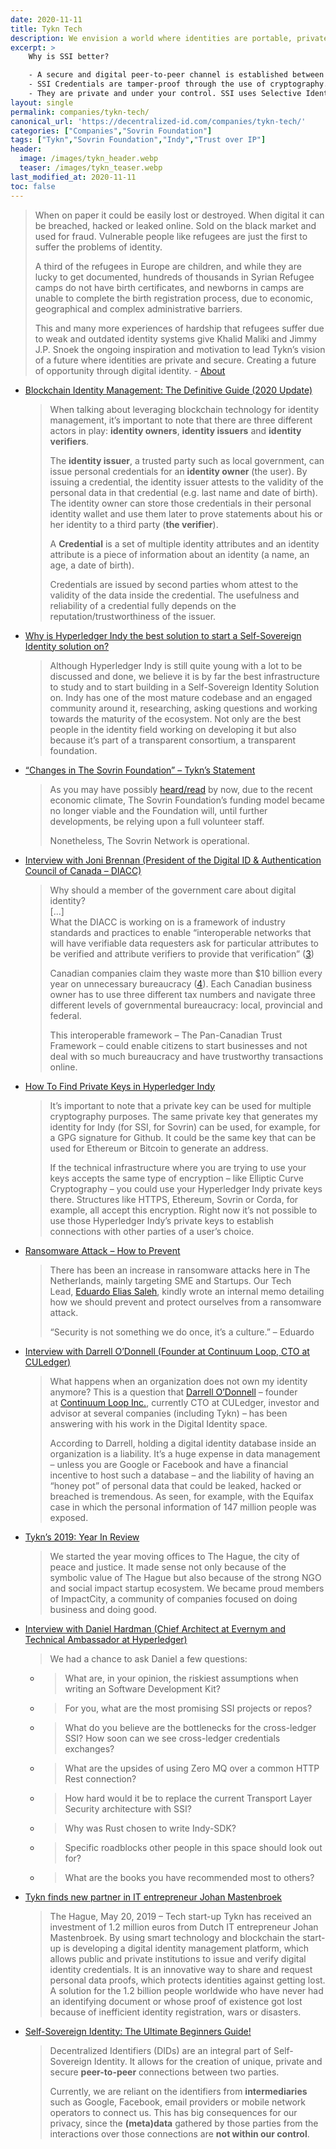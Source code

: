 ```yaml
---
date: 2020-11-11
title: Tykn Tech
description: We envision a world where identities are portable, private and secure, so that no one has to lose access to their identity ever again. Creating a future of opportunity.
excerpt: >
    Why is SSI better?

    - A secure and digital peer-to-peer channel is established between ID Issuer, ID Owner and ID Verifier. When credentials are exchanged not even the Self-Sovereign Identity system provider knows what is being exchanged. Credential issuing becomes simpler and faster.
    - SSI Credentials are tamper-proof through the use of cryptography.
    - They are private and under your control. SSI uses Selective Identity disclosure technology.
layout: single
permalink: companies/tykn-tech/
canonical_url: 'https://decentralized-id.com/companies/tykn-tech/'
categories: ["Companies","Sovrin Foundation"]
tags: ["Tykn","Sovrin Foundation","Indy","Trust over IP"]
header:
  image: /images/tykn_header.webp
  teaser: /images/tykn_teaser.webp
last_modified_at: 2020-11-11
toc: false
---
```


> When on paper it could be easily lost or destroyed. When digital it can be breached, hacked or leaked online. Sold on the black market and used for fraud. Vulnerable people like refugees are just the first to suffer the problems of identity.
> 
> A third of the refugees in Europe are children, and while they are lucky to get documented, hundreds of thousands in Syrian Refugee camps do not have birth certificates, and newborns in camps are unable to complete the birth registration process, due to economic, geographical and complex administrative barriers.
> 
> This and many more experiences of hardship that refugees suffer due to weak and outdated identity systems give Khalid Maliki and Jimmy J.P. Snoek the ongoing inspiration and motivation to lead Tykn’s vision of a future where identities are private and secure. Creating a future of opportunity through digital identity. - [About](https://tykn.tech/about/)

* [Blockchain Identity Management: The Definitive Guide (2020 Update)](https://tykn.tech/identity-management-blockchain/)
  > When talking about leveraging blockchain technology for identity management, it’s important to note that there are three different actors in play: **identity owners**, **identity issuers** and **identity verifiers**.
  > 
  > The **identity issuer**, a trusted party such as local government, can issue personal credentials for an **identity owner** (the user). By issuing a credential, the identity issuer attests to the validity of the personal data in that credential (e.g. last name and date of birth). The identity owner can store those credentials in their personal identity wallet and use them later to prove statements about his or her identity to a third party (**the verifier**).
  > 
  > A **Credential** is a set of multiple identity attributes and an identity attribute is a piece of information about an identity (a name, an age, a date of birth).
  > 
  > Credentials are issued by second parties whom attest to the validity of the data inside the credential. The usefulness and reliability of a credential fully depends on the reputation/trustworthiness of the issuer.
* [Why is Hyperledger Indy the best solution to start a Self-Sovereign Identity solution on?](https://tykn.tech/hyperledger-indy-self-sovereign-identity/)
  > Although Hyperledger Indy is still quite young with a lot to be discussed and done, we believe it is by far the best infrastructure to study and to start building in a Self-Sovereign Identity Solution on. Indy has one of the most mature codebase and an engaged community around it, researching, asking questions and working towards the maturity of the ecosystem. Not only are the best people in the identity field working on developing it but also because it’s part of a transparent consortium, a transparent foundation.
* [“Changes in The Sovrin Foundation” – Tykn’s Statement](https://tykn.tech/changes-in-the-sovrin-foundation-tykn-statement/)
  > As you may have possibly [heard/read](https://sovrin.org/the-status-of-the-sovrin-foundation/) by now, due to the recent economic climate, The Sovrin Foundation’s funding model became no longer viable and the Foundation will, until further developments, be relying upon a full volunteer staff.
  > 
  > Nonetheless, The Sovrin Network is operational. 
* [Interview with Joni Brennan (President of the Digital ID & Authentication Council of Canada – DIACC)](https://tykn.tech/joni-brennan-diacc-interview/)
  > Why should a member of the government care about digital identity?\
  > [...]\
  > What the DIACC is working on is a framework of industry standards and practices to enable “interoperable networks that will have verifiable data requesters ask for particular attributes to be verified and attribute verifiers to provide that verification” ([3](https://www.youtube.com/watch?v=ahsWWTWI2HM))
  >
  > Canadian companies claim they waste more than $10 billion every year on unnecessary bureaucracy ([4](https://www.cfib-fcei.ca/en/media/nearly-one-third-36-billion-cost-regulation-canada-unnecessary-red-tape)). Each Canadian business owner has to use three different tax numbers and navigate three different levels of governmental bureaucracy: local, provincial and federal.
  >
  > This interoperable framework – The Pan-Canadian Trust Framework – could enable citizens to start businesses and not deal with so much bureaucracy and have trustworthy transactions online.
* [How To Find Private Keys in Hyperledger Indy](https://tykn.tech/how-to-find-private-keys-in-hyperledger-indy/)
  > It’s important to note that a private key can be used for multiple cryptography purposes. The same private key that generates my identity for Indy (for SSI, for Sovrin) can be used, for example, for a GPG signature for Github. It could be the same key that can be used for Ethereum or Bitcoin to generate an address.
  > 
  > If the technical infrastructure where you are trying to use your keys accepts the same type of encryption – like Elliptic Curve Cryptography – you could use your Hyperledger Indy private keys there. Structures like HTTPS, Ethereum, Sovrin or Corda, for example, all accept this encryption. Right now it’s not possible to use those Hyperledger Indy’s private keys to establish connections with other parties of a user’s choice.
* [Ransomware Attack – How to Prevent](https://tykn.tech/ransomware-attack-how-to-prevent/)
  > There has been an increase in ransomware attacks here in The Netherlands, mainly targeting SME and Startups. Our Tech Lead, [Eduardo Elias Saleh](https://twitter.com/elias_eti), kindly wrote an internal memo detailing how we should prevent and protect ourselves from a ransomware attack.
  > 
  > “Security is not something we do once, it’s a culture.” – Eduardo
* [Interview with Darrell O’Donnell (Founder at Continuum Loop, CTO at CULedger)](https://tykn.tech/darrell-odonnell-interview/)
  > What happens when an organization does not own my identity anymore? This is a question that [Darrell O’Donnell](https://twitter.com/darrello) – founder at [Continuum Loop Inc.](https://www.continuumloop.com/), currently CTO at CULedger, investor and advisor at several companies (including Tykn) – has been answering with his work in the Digital Identity space.
  > 
  > According to Darrell, holding a digital identity database inside an organization is a liability. It’s a huge expense in data management – unless you are Google or Facebook and have a financial incentive to host such a database – and the liability of having an “honey pot” of personal data that could be leaked, hacked or breached is tremendous. As seen, for example, with the Equifax case in which the personal information of 147 million people was exposed.
* [Tykn’s 2019: Year In Review](https://tykn.tech/2019-year-in-review/)
  > We started the year moving offices to The Hague, the city of peace and justice. It made sense not only because of the symbolic value of The Hague but also because of the strong NGO and social impact startup ecosystem. We became proud members of ImpactCity, a community of companies focused on doing business and doing good.
* [Interview with Daniel Hardman (Chief Architect at Evernym and Technical Ambassador at Hyperledger)](https://tykn.tech/daniel-hardman-interview/)
  > We had a chance to ask Daniel a few questions:
    * > What are, in your opinion, the riskiest assumptions when writing an Software Development Kit?
    * > For you, what are the most promising SSI projects or repos?
    * > What do you believe are the bottlenecks for the cross-ledger SSI? How soon can we see cross-ledger credentials exchanges?
    * > What are the upsides of using Zero MQ over a common HTTP Rest connection?
    * > How hard would it be to replace the current Transport Layer Security architecture with SSI?
    * > Why was Rust chosen to write Indy-SDK?
    * > Specific roadblocks other people in this space should look out for?
    * > What are the books you have recommended most to others?
* [Tykn finds new partner in IT entrepreneur Johan Mastenbroek](https://tykn.tech/tykn-investment/)
  > The Hague, May 20, 2019 – Tech start-up Tykn has received an investment of 1.2 million euros from Dutch IT entrepreneur Johan Mastenbroek. By using smart technology and blockchain the start-up is developing a digital identity management platform, which allows public and private institutions to issue and verify digital identity credentials. It is an innovative way to share and request personal data proofs, which protects identities against getting lost. A solution for the 1.2 billion people worldwide who have never had an identifying document or whose proof of existence got lost because of inefficient identity registration, wars or disasters.
* [Self-Sovereign Identity: The Ultimate Beginners Guide!](https://tykn.tech/self-sovereign-identity/)
  > Decentralized Identifiers (DIDs) are an integral part of Self-Sovereign Identity. It allows for the creation of unique, private and secure **peer-to-peer** connections between two parties.
  > 
  > Currently, we are reliant on the identifiers from **intermediaries** such as Google, Facebook, email providers or mobile network operators to connect us. This has big consequences for our privacy, since the **(meta)data** gathered by those parties from the interactions over those connections are **not within our control**.